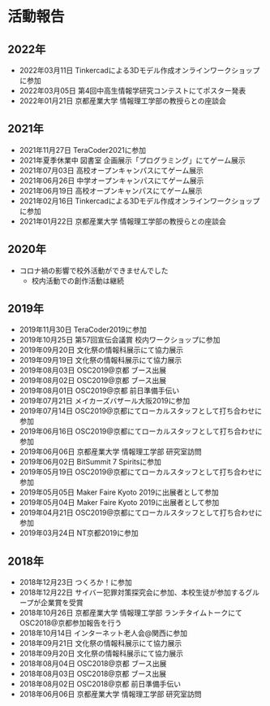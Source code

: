 # 活動報告
## 2022年
* 2022年03月11日 Tinkercadによる3Dモデル作成オンラインワークショップに参加
* 2022年03月05日 第4回中高生情報学研究コンテストにてポスター発表
* 2022年01月21日 京都産業大学 情報理工学部の教授らとの座談会

## 2021年
* 2021年11月27日 TeraCoder2021に参加
* 2021年夏季休業中 図書室 企画展示「プログラミング」にてゲーム展示
* 2021年07月03日 高校オープンキャンパスにてゲーム展示
* 2021年06月26日 中学オープンキャンパスにてゲーム展示
* 2021年06月19日 高校オープンキャンパスにてゲーム展示
* 2021年02月16日 Tinkercadによる3Dモデル作成オンラインワークショップに参加
* 2021年01月22日 京都産業大学 情報理工学部の教授らとの座談会

## 2020年
* コロナ禍の影響で校外活動ができませんでした
  * 校内活動での創作活動は継続

## 2019年
* 2019年11月30日 TeraCoder2019に参加
* 2019年10月25日 第57回宣伝会議賞 校内ワークショップに参加
* 2019年09月20日 文化祭の情報科展示にて協力展示
* 2019年09月19日 文化祭の情報科展示にて協力展示
* 2019年08月03日 OSC2019@京都 ブース出展
* 2019年08月02日 OSC2019@京都 ブース出展
* 2019年08月01日 OSC2019@京都 前日準備手伝い
* 2019年07月21日 メイカーズバザール大阪2019に参加
* 2019年07月14日 OSC2019@京都にてローカルスタッフとして打ち合わせに参加
* 2019年06月16日 OSC2019@京都にてローカルスタッフとして打ち合わせに参加
* 2019年06月06日 京都産業大学 情報理工学部 研究室訪問
* 2019年06月02日 BitSummit 7 Spiritsに参加
* 2019年05月19日 OSC2019@京都にてローカルスタッフとして打ち合わせに参加
* 2019年05月05日 Maker Faire Kyoto 2019に出展者として参加
* 2019年05月04日 Maker Faire Kyoto 2019に出展者として参加
* 2019年04月21日 OSC2019@京都にてローカルスタッフとして打ち合わせに参加
* 2019年03月24日 NT京都2019に参加

## 2018年
* 2018年12月23日 つくろか！に参加
* 2018年12月22日 サイバー犯罪対策探究会に参加、本校生徒が参加するグループが企業賞を受賞
* 2018年10月26日 京都産業大学 情報理工学部 ランチタイムトークにてOSC2018@京都参加報告を行う
* 2018年10月14日 インターネット老人会@関西に参加
* 2018年09月21日 文化祭の情報科展示にて協力展示
* 2018年09月20日 文化祭の情報科展示にて協力展示
* 2018年08月04日 OSC2018@京都 ブース出展
* 2018年08月03日 OSC2018@京都 ブース出展
* 2018年08月02日 OSC2018@京都 前日準備手伝い
* 2018年06月06日 京都産業大学 情報理工学部 研究室訪問